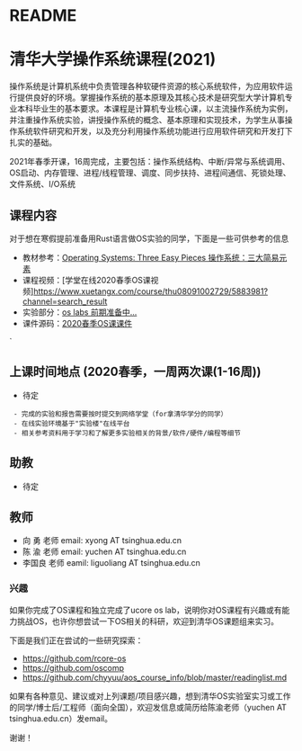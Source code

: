 # README

# 清华大学操作系统课程(2021)

操作系统是计算机系统中负责管理各种软硬件资源的核心系统软件，为应用软件运行提供良好的环境。掌握操作系统的基本原理及其核心技术是研究型大学计算机专业本科毕业生的基本要求。本课程是计算机专业核心课，以主流操作系统为实例，并注重操作系统实验，讲授操作系统的概念、基本原理和实现技术，为学生从事操作系统软件研究和开发，以及充分利用操作系统功能进行应用软件研究和开发打下扎实的基础。

2021年春季开课，16周完成，主要包括：操作系统结构、中断/异常与系统调用、OS启动、内存管理、进程/线程管理、调度、同步扶持、进程间通信、死锁处理、文件系统、I/O系统


## 课程内容
对于想在寒假提前准备用Rust语言做OS实验的同学，下面是一些可供参考的信息


- 教材参考：[Operating Systems: Three Easy Pieces 操作系统：三大简易元素](http://pages.cs.wisc.edu/~remzi/OSTEP/)
- 课程视频：[学堂在线2020春季OS课视频]https://www.xuetangx.com/course/thu08091002729/5883981?channel=search_result
- 实验部分：[os labs 前期准备中...](https://github.com/oscomp/proj2-os-kernels-by-history)
- 课件源码：[2020春季OS课课件](https://github.com/LearningOS/os-lectures)
 

`
## 上课时间地点 (2020春季，一周两次课(1-16周))
 - 待定



```
 - 完成的实验和报告需要按时提交到网络学堂（for拿清华学分的同学）
 - 在线实验环境基于"实验楼"在线平台
 - 相关参考资料用于学习和了解更多实验相关的背景/软件/硬件/编程等细节
```

## 助教
- 待定

## 教师
- 向  勇 老师 email: xyong AT tsinghua.edu.cn
- 陈  渝 老师 email: yuchen AT tsinghua.edu.cn
- 李国良 老师 eamil: liguoliang AT tsinghua.edu.cn

### 兴趣
如果你完成了OS课程和独立完成了ucore os lab，说明你对OS课程有兴趣或有能力挑战OS，也许你想尝试一下OS相关的科研，欢迎到清华OS课题组来实习。

下面是我们正在尝试的一些研究探索：
- https://github.com/rcore-os
- https://github.com/oscomp
- https://github.com/chyyuu/aos_course_info/blob/master/readinglist.md


如果有各种意见、建议或对上列课题/项目感兴趣，想到清华OS实验室实习或工作的同学/博士后/工程师（面向全国），欢迎发信息或简历给陈渝老师（yuchen AT tsinghua.edu.cn）发email。

谢谢！


